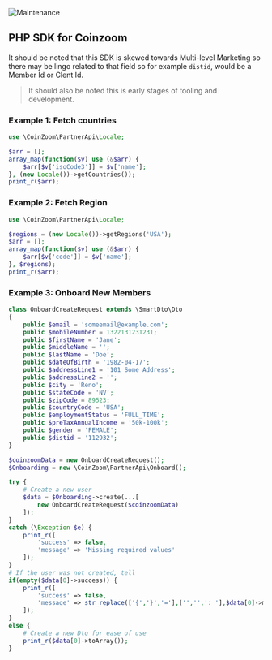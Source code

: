 ![Maintenance](https://img.shields.io/badge/Maintained%3F-yes-green.svg)


## PHP SDK for Coinzoom

It should be noted that this SDK is skewed towards Multi-level Marketing so there may be lingo related to that field so for example `distid`, would be a Member Id or Clent Id.

> It should also be noted this is early stages of tooling and development.

### Example 1: Fetch countries

```php
use \CoinZoom\PartnerApi\Locale;

$arr = [];
array_map(function($v) use (&$arr) {
    $arr[$v['isoCode3']] = $v['name'];
}, (new Locale())->getCountries());
print_r($arr);

```

### Example 2: Fetch Region

```php
use \CoinZoom\PartnerApi\Locale;

$regions = (new Locale())->getRegions('USA'); 
$arr = [];
array_map(function($v) use (&$arr) {
    $arr[$v['code']] = $v['name'];
}, $regions);
print_r($arr);
```

### Example 3: Onboard New Members

```php
class OnboardCreateRequest extends \SmartDto\Dto
{
    public $email = 'someemail@example.com';
    public $mobileNumber = 1322131231231;
    public $firstName = 'Jane';
    public $middleName = '';
    public $lastName = 'Doe';
    public $dateOfBirth = '1982-04-17';
    public $addressLine1 = '101 Some Address';
    public $addressLine2 = '';
    public $city = 'Reno';
    public $stateCode = 'NV';
    public $zipCode = 89523;
    public $countryCode = 'USA';
    public $employmentStatus = 'FULL_TIME';
    public $preTaxAnnualIncome = '50k-100k';
    public $gender = 'FEMALE';
    public $distid = '112932';
}

$coinzoomData = new OnboardCreateRequest();
$Onboarding = new \CoinZoom\PartnerApi\Onboard();

try {
    # Create a new user
    $data = $Onboarding->create(...[
        new OnboardCreateRequest($coinzoomData)
    ]);
}
catch (\Exception $e) {
    print_r([
        'success' => false,
        'message' => 'Missing required values'
    ]);
}
# If the user was not created, tell
if(empty($data[0]->success)) {
    print_r([
        'success' => false,
        'message' => str_replace(['{','}','='],['','',': '],$data[0]->message)
    ]);
}
else {
    # Create a new Dto for ease of use
    print_r($data[0]->toArray());
}
```
